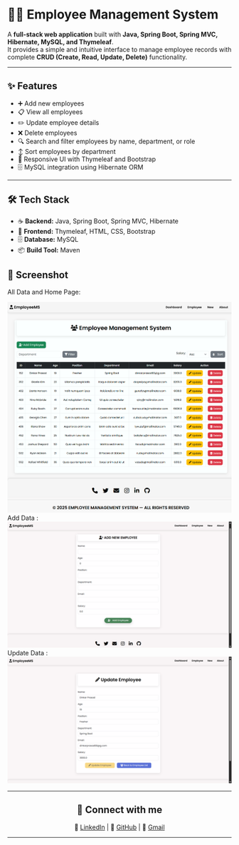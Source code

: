 # 👨‍💼 Employee Management System

A **full-stack web application** built with **Java, Spring Boot, Spring MVC, Hibernate, MySQL, and Thymeleaf**.  
It provides a simple and intuitive interface to manage employee records with complete **CRUD (Create, Read, Update, Delete)** functionality.

---

## ✨ Features
- ➕ Add new employees  
- 📋 View all employees  
- ✏️ Update employee details  
- ❌ Delete employees  
- 🔍 Search and filter employees by name, department, or role  
- ↕️ Sort employees by department  
- 🎨 Responsive UI with Thymeleaf and Bootstrap  
- 🗄️ MySQL integration using Hibernate ORM  

---

## 🛠️ Tech Stack
- ☕ **Backend:** Java, Spring Boot, Spring MVC, Hibernate  
- 🎨 **Frontend:** Thymeleaf, HTML, CSS, Bootstrap  
- 🗄️ **Database:** MySQL  
- 📦 **Build Tool:** Maven  
 

## 📸 Screenshot
All Data and Home Page:

![Employee Home Output](src/main/resources/templates/static/images/emph.png)
Add Data :
![Employee Home Output](src/main/resources/templates/static/images/addemp.png)
Update Data :
![Employee Home Output](src/main/resources/templates/static/images/upemp.png)

---


<div align="center" >
    
## 🔗 Connect with me

 💼 [LinkedIn](https://www.linkedin.com/in/dinkarprasadjava)  |  🐙 [GitHub](https://github.com/DK12345678D) | 📧 [Gmail](mailto:dinkarprasad682@gmail.com) 
 
 ---
</div>



